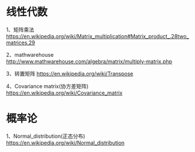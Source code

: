 # 线性代数
1、矩阵乘法
    https://en.wikipedia.org/wiki/Matrix_multiplication#Matrix_product_.28two_matrices.29

2、mathwarehouse
    http://www.mathwarehouse.com/algebra/matrix/multiply-matrix.php

3、转置矩阵
    https://en.wikipedia.org/wiki/Transpose

4、Covariance matrix(协方差矩阵)
    https://en.wikipedia.org/wiki/Covariance_matrix


# 概率论

1、Normal_distribution(正态分布)
    https://en.wikipedia.org/wiki/Normal_distribution
